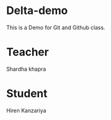 # Delta-demo
This is a Demo for Git and Github class.

# Teacher
Shardha khapra

# Student
Hiren Kanzariya